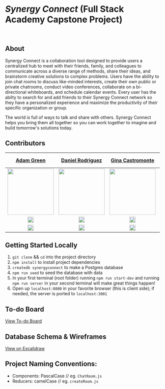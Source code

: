 # _Synergy Connect_ (Full Stack Academy Capstone Project)
</br>

## About

Synergy Connect is a collaboration tool designed to provide users a centralized hub to meet with their friends, family, and colleagues to communicate across a diverse range of methods, share their ideas, and brainstorm creative solutions to complex problems.  Users have the ability to join chat rooms to discuss like-minded interests, create their own public or private chatrooms, conduct video conferences, collaborate on a bi-directional whiteboards, and schedule calendar events.  Every user has the abilty to search for and add friends to their Synergy Connect network so they have a personalized experience and maximize the productivity of their specific organization or group.  

The world is full of ways to talk and share with others.  Synergy Connect helps you bring them all together so you can work together to imagine and build tomorrow's solutions today.


                
## Contributors

|                                                     [Adam Green](https://www.linkedin.com/in/agreen01/)                                                     |                                                   [Daniel Rodriguez](https://www.linkedin.com/in/daniel-a-rodriguez-/)                                                    |                                               [Gina Castromonte](https://www.linkedin.com/in/GinaCastromonte)                                               |                                                    [Jovan Stosic](https://www.linkedin.com/in/jovanstosic12/)                                                     |                                               [Keith Russell](https://www.linkedin.com/in/keith-g-russell/)                                               |                                                      [Olorunfemi Bamgbose](https://www.linkedin.com/in/olorunfemi-bamgbose/)                                                     |
| :----------------------------------------------------------------------------------------------------------------------------------------------------------------: | :----------------------------------------------------------------------------------------------------------------------------------------------------------------: | :----------------------------------------------------------------------------------------------------------------------------------------------------------------: | :-------------------------------------------------------------------------------------------------------------------------------------------------------------: | :----------------------------------------------------------------------------------------------------------------------------------------------------------------: | :-------------------------------------------------------------------------------------------------------------------------------------------------------------: |
| [<img src="https://github.com/team-fun/SynergyConnect/assets/124797284/7ad0763d-cfab-47d4-ac31-ecb58da3bb9e" width = "150" />](https://github.com/agreen8911) | [<img src="https://github.com/team-fun/SynergyConnect/assets/124797284/a59480d9-c159-4b2f-95d9-3358f9475101" width = "150" />](https://github.com/D-A-Rod) | [<img src="https://github.com/team-fun/SynergyConnect/assets/124797284/d5167ae9-1570-49f7-bfa5-df34b6d9facf" width = "150" />](https://github.com/GinaCastromonte) | [<img src="https://github.com/team-fun/SynergyConnect/assets/124797284/4064f9d9-d843-4330-8418-84eeff053bc3" width = "150" />](https://github.com/Jovans55) | [<img src="https://github.com/team-fun/SynergyConnect/assets/124797284/ed971719-695b-4980-8cf5-572d60f0981b" width = "150" />](https://github.com/kgr718) | [<img src="https://github.com/team-fun/SynergyConnect/assets/124797284/40a59095-21a0-4472-b69f-740c3f6bda6f" width = "150" />](https://github.com/Obamg3017) |
|   [<img src="https://user-images.githubusercontent.com/36062933/108450440-38656600-7233-11eb-9ed0-34ecedcae435.png" width="20"> ](https://github.com/NedBrennan)   |   [<img src="https://user-images.githubusercontent.com/36062933/108450440-38656600-7233-11eb-9ed0-34ecedcae435.png" width="20"> ](https://github.com/D-A-Rod)    |   [<img src="https://user-images.githubusercontent.com/36062933/108450440-38656600-7233-11eb-9ed0-34ecedcae435.png" width="20"> ](https://github.com/GinaCastromonte)    |   [<img src="https://user-images.githubusercontent.com/36062933/108450440-38656600-7233-11eb-9ed0-34ecedcae435.png" width="20"> ](https://github.com/Jovans55) | [<img src="https://user-images.githubusercontent.com/36062933/108450440-38656600-7233-11eb-9ed0-34ecedcae435.png" width="20"> ](https://github.com/kgr718)    |   [<img src="https://user-images.githubusercontent.com/36062933/108450440-38656600-7233-11eb-9ed0-34ecedcae435.png" width="20"> ](https://github.com/Obamg3017)    |
|                  [ <img src="https://static.licdn.com/sc/h/al2o9zrvru7aqj8e1x2rzsrca" width="20"> ](https://www.linkedin.com/in/agreen01/)                   |                [ <img src="https://static.licdn.com/sc/h/al2o9zrvru7aqj8e1x2rzsrca" width="20"> ](https://www.linkedin.com/in/daniel-a-rodriguez-/)                |              [ <img src="https://static.licdn.com/sc/h/al2o9zrvru7aqj8e1x2rzsrca" width="20"> ](https://www.linkedin.com/in/GinaCastromonte)              |                  [ <img src="https://static.licdn.com/sc/h/al2o9zrvru7aqj8e1x2rzsrca" width="20"> ](https://www.linkedin.com/in/jovanstosic12/)                   |            [ <img src="https://static.licdn.com/sc/h/al2o9zrvru7aqj8e1x2rzsrca" width="20"> ](https://www.linkedin.com/in/keith-g-russell/)              |                  [ <img src="https://static.licdn.com/sc/h/al2o9zrvru7aqj8e1x2rzsrca" width="20"> ](https://www.linkedin.com/in/olorunfemi-bamgbose/)                   |

## Getting Started Locally

1.  `git clone` && `cd` into the project directory
1.  `npm install` to install project dependencies
1.  `createdb synergyconnect` to make a Postgres database
1.  `npm run seed` to seed the database with data
1.  In your first terminal (root folder) running `npm run start-dev` and running `npm run server` in your second terminal will make great things happen! 
1.  Open up `localhost:8080` in your favorite browser (this is client side); if needed, the server is ported to `localhost:3001`

## To-do Board

[View To-do Board](https://github.com/orgs/team-fun/projects/2)

## Database Schema & Wireframes
[View on Excalidraw](https://excalidraw.com/#json=NZu5KIhMjJyBCj9AB2TMt,WxKRQdtulVTXTu9hOUGr0w)

## Project Naming Conventions:

* Components: PascalCase // eg. `ChatRoom.js`
* Reducers: camelCase // eg. `createRoom.js`





